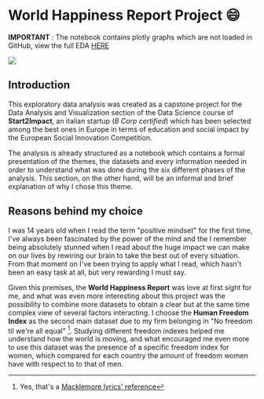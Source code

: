 # World Happiness Report Project :smile:

**IMPORTANT** : The notebook contains plotly graphs which are not loaded in GitHub, view the full EDA [HERE](https://github.com/FabioF98/World-Happiness-Report/blob/main/README.md)

![](https://static.onecms.io/wp-content/uploads/sites/13/2015/04/05/featured.jpg)

## Introduction

This exploratory data analysis was created as a capstone project for the Data Analysis and Visualization section of the Data Science course of **Start2Impact**, an italian startup (*B Corp certified*) which has been selected among the best ones in Europe in terms of education and social impact by the European Social Innovation Competition.

The analysis is already structured as a notebook which contains a formal presentation of the themes, the datasets and every information needed in order to understand what was done during the six different phases of the analysis. This section, on the other hand, will be an informal and brief explanation of why I chose this theme.

## Reasons behind my choice

I was 14 years old when I read the term "positive mindset" for the first time, I've always been fascinated by the power of the mind and the I remember being absolutely stunned when I read about the huge impact we can make on our lives by rewiring our brain to take the best out of every situation.
From that moment on I've been trying to apply what I read, which hasn't been an easy task at all, but very rewarding I must say.

Given this premises, the **World Happiness Report** was love at first sight for me, and what was even more interesting about this project was the possibility to combine more datasets to obtain a clear but at the same time complex view of several factors interacting. I choose the **Human Freedom Index** as the second main dataset due to my firm belonging in "No freedom til we're all equal" [^1]. Studying different freedom indexes helped me understand how the world is moving, and what encouraged me even more to use this dataset was the presence of a specific freedom index for women, which compared for each country the amount of freedom women have with respect to to that of men. 


[^1]: Yes, that's a [Macklemore lyrics' reference](https://www.youtube.com/watch?v=hlVBg7_08n0)


